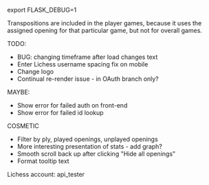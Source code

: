 export FLASK_DEBUG=1



Transpositions are included in the player games, because it uses the assigned opening for that particular game, but not for overall games.

TODO:

- BUG: changing timeframe after load changes text
- Enter Lichess username spacing fix on mobile
- Change logo
- Continual re-render issue - in OAuth branch only?

MAYBE:
- Show error for failed auth on front-end
- Show error for failed id lookup


COSMETIC
- Filter by ply, played openings, unplayed openings
- More interesting presentation of stats - add graph?
- Smooth scroll back up after clicking "Hide all openings"
- Format tooltip text




Lichess account: api_tester